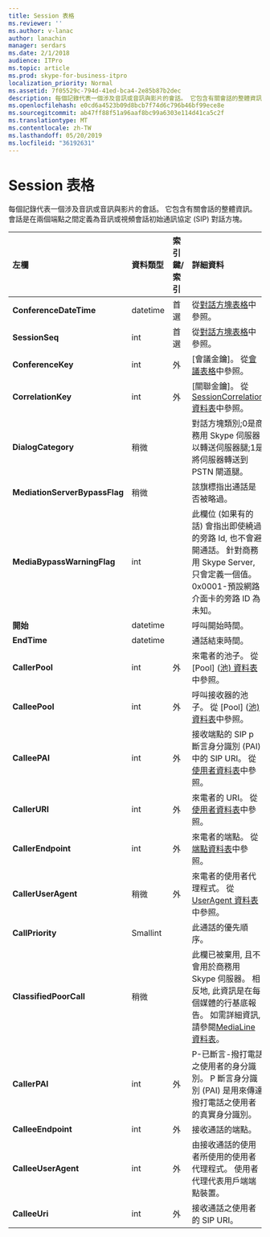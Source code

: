 ```yaml
---
title: Session 表格
ms.reviewer: ''
ms.author: v-lanac
author: lanachin
manager: serdars
ms.date: 2/1/2018
audience: ITPro
ms.topic: article
ms.prod: skype-for-business-itpro
localization_priority: Normal
ms.assetid: 7f05529c-794d-41ed-bca4-2e85b87b2dec
description: 每個記錄代表一個涉及音訊或音訊與影片的會話。 它包含有關會話的整體資訊。 會話是在兩個端點之間定義為音訊或視頻會話初始通訊協定 (SIP) 對話方塊。
ms.openlocfilehash: e0cd6a4523b09d8bcb7f74d6c796b46bf99ece8e
ms.sourcegitcommit: ab47ff88f51a96aaf8bc99a6303e114d41ca5c2f
ms.translationtype: MT
ms.contentlocale: zh-TW
ms.lasthandoff: 05/20/2019
ms.locfileid: "36192631"
---
```

# <a name="session-table"></a>Session 表格
 
每個記錄代表一個涉及音訊或音訊與影片的會話。 它包含有關會話的整體資訊。 會話是在兩個端點之間定義為音訊或視頻會話初始通訊協定 (SIP) 對話方塊。
  
|**左欄**|**資料類型**|**索引鍵/索引**|**詳細資料**|
|:-----|:-----|:-----|:-----|
|**ConferenceDateTime** <br/> |datetime  <br/> |首選  <br/> |從[對話方塊表格](dialog.md)中參照。  <br/> |
|**SessionSeq** <br/> |int  <br/> |首選  <br/> |從[對話方塊表格](dialog.md)中參照。  <br/> |
|**ConferenceKey** <br/> |int  <br/> |外  <br/> |[會議金鑰]。 從[會議表格](conference.md)中參照。  <br/> |
|**CorrelationKey** <br/> |int  <br/> |外  <br/> |[關聯金鑰]。 從[SessionCorrelation 資料表](sessioncorrelation.md)中參照。  <br/> |
|**DialogCategory** <br/> |稍微  <br/> | <br/> |對話方塊類別;0是商務用 Skype 伺服器以轉送伺服器腿;1是將伺服器轉送到 PSTN 閘道腿。  <br/> |
|**MediationServerBypassFlag** <br/> |稍微  <br/> ||該旗標指出通話是否被略過。  <br/> |
|**MediaBypassWarningFlag** <br/> |int  <br/> ||此欄位 (如果有的話) 會指出即使繞過的旁路 Id, 也不會避開通話。 針對商務用 Skype Server, 只會定義一個值。  <br/> 0x0001-預設網路介面卡的旁路 ID 為未知。  <br/> |
|**開始** <br/> |datetime  <br/> | <br/> |呼叫開始時間。  <br/> |
|**EndTime** <br/> |datetime  <br/> | <br/> |通話結束時間。  <br/> |
|**CallerPool** <br/> |int  <br/> |外  <br/> |來電者的池子。 從 [Pool] ([池) 資料表](pool.md)中參照。  <br/> |
|**CalleePool** <br/> |int  <br/> |外  <br/> |呼叫接收器的池子。 從 [Pool] ([池) 資料表](pool.md)中參照。  <br/> |
|**CalleePAI** <br/> |int  <br/> |外  <br/> |接收端點的 SIP p 斷言身分識別 (PAI) 中的 SIP URI。 從[使用者資料表](user-0.md)中參照。  <br/> |
|**CallerURI** <br/> |int  <br/> |外  <br/> |來電者的 URI。 從[使用者資料表](user-0.md)中參照。  <br/> |
|**CallerEndpoint** <br/> |int  <br/> |外  <br/> |來電者的端點。 從[端點資料表](endpoint.md)中參照。  <br/> |
|**CallerUserAgent** <br/> |稍微  <br/> |外  <br/> |來電者的使用者代理程式。 從[UserAgent 資料表](useragent.md)中參照。  <br/> |
|**CallPriority** <br/> |Smallint  <br/> ||此通話的優先順序。  <br/> |
|**ClassifiedPoorCall** <br/> |稍微  <br/> ||此欄已被棄用, 且不會用於商務用 Skype 伺服器。 相反地, 此資訊是在每個媒體的行基底報告。 如需詳細資訊, 請參閱[MediaLine 資料表](medialine-0.md)。 <br/> |
|**CallerPAI** <br/> |int  <br/> |外  <br/> |P-已斷言-撥打電話之使用者的身分識別。 P 斷言身分識別 (PAI) 是用來傳達撥打電話之使用者的真實身分識別。  <br/> |
|**CalleeEndpoint** <br/> |int  <br/> |外  <br/> |接收通話的端點。  <br/> |
|**CalleeUserAgent** <br/> |int  <br/> |外  <br/> |由接收通話的使用者所使用的使用者代理程式。 使用者代理代表用戶端端點裝置。  <br/> |
|**CalleeUri** <br/> |int  <br/> |外  <br/> |接收通話之使用者的 SIP URI。  <br/> |
   

